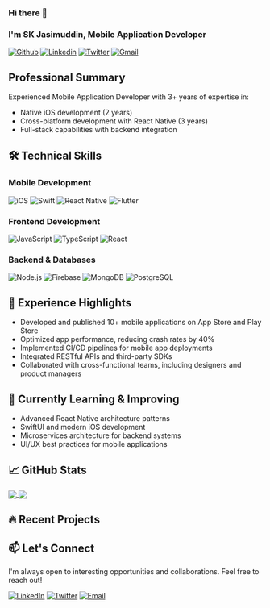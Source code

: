 ### Hi there 👋 
### I'm SK Jasimuddin, Mobile Application Developer

[![Github](https://img.shields.io/badge/-Github-000?style=flat&logo=Github&logoColor=white)](https://github.com/jasim0021)
[![Linkedin](https://img.shields.io/badge/-LinkedIn-blue?style=flat&logo=Linkedin&logoColor=white)](https://www.linkedin.com/in/jasim0021/)
[![Twitter](https://img.shields.io/badge/-Twitter-blue?style=flat&logo=Twitter&logoColor=white)](https://twitter.com/jasim0021)
[![Gmail](https://img.shields.io/badge/-Gmail-c14438?style=flat&logo=Gmail&logoColor=white)](mailto:skjasimuddin9153@gmail.com)

## Professional Summary

Experienced Mobile Application Developer with 3+ years of expertise in:
- Native iOS development (2 years)
- Cross-platform development with React Native (3 years)
- Full-stack capabilities with backend integration

## 🛠 Technical Skills

### Mobile Development
![iOS](https://img.shields.io/badge/iOS-000000?style=for-the-badge&logo=apple&logoColor=white)
![Swift](https://img.shields.io/badge/Swift-FA7343?style=for-the-badge&logo=swift&logoColor=white)
![React Native](https://img.shields.io/badge/React_Native-20232A?style=for-the-badge&logo=react&logoColor=61DAFB)
![Flutter](https://img.shields.io/badge/Flutter-02569B?style=for-the-badge&logo=flutter&logoColor=white)

### Frontend Development
![JavaScript](https://img.shields.io/badge/JavaScript-F7DF1E?style=for-the-badge&logo=javascript&logoColor=black)
![TypeScript](https://img.shields.io/badge/TypeScript-007ACC?style=for-the-badge&logo=typescript&logoColor=white)
![React](https://img.shields.io/badge/React-20232A?style=for-the-badge&logo=react&logoColor=61DAFB)

### Backend & Databases
![Node.js](https://img.shields.io/badge/Node.js-339933?style=for-the-badge&logo=nodedotjs&logoColor=white)
![Firebase](https://img.shields.io/badge/Firebase-ffca28?style=for-the-badge&logo=firebase&logoColor=black)
![MongoDB](https://img.shields.io/badge/MongoDB-47A248?style=for-the-badge&logo=mongodb&logoColor=white)
![PostgreSQL](https://img.shields.io/badge/PostgreSQL-336791?style=for-the-badge&logo=postgresql&logoColor=white)

## 💼 Experience Highlights

- Developed and published 10+ mobile applications on App Store and Play Store
- Optimized app performance, reducing crash rates by 40%
- Implemented CI/CD pipelines for mobile app deployments
- Integrated RESTful APIs and third-party SDKs
- Collaborated with cross-functional teams, including designers and product managers

## 🌱 Currently Learning & Improving

- Advanced React Native architecture patterns
- SwiftUI and modern iOS development
- Microservices architecture for backend systems
- UI/UX best practices for mobile applications

## 📈 GitHub Stats

<a href="https://github.com/jasim0021">
  <img align="center" src="https://github-readme-stats.vercel.app/api?username=jasim0021&show_icons=true&theme=dark&hide_border=true" />
</a>
<a href="https://github.com/jasim0021">
  <img align="center" src="https://github-readme-stats.vercel.app/api/top-langs/?username=jasim0021&layout=compact&theme=dark&hide_border=true" />
</a>

## 🔥 Recent Projects


## 📫 Let's Connect

I'm always open to interesting opportunities and collaborations. Feel free to reach out!

[![LinkedIn](https://img.shields.io/badge/LinkedIn-0077B5?style=for-the-badge&logo=linkedin&logoColor=white)](https://www.linkedin.com/in/jasim0021/)
[![Twitter](https://img.shields.io/badge/Twitter-1DA1F2?style=for-the-badge&logo=twitter&logoColor=white)](https://twitter.com/jasim0021)
[![Email](https://img.shields.io/badge/Email-D14836?style=for-the-badge&logo=gmail&logoColor=white)](mailto:skjasimuddin9153@gmail.com)
